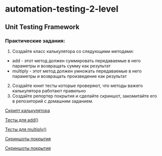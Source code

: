 # automation-testing-2-level
## Unit Testing Framework
### Практические задания:
1. Создайте класс калькулятора со следующими методами:
 - add - этот метод должен суммировать передаваемые в него параметры и возвращать сумму как результат
 - multiply -  этот метод должен умножать передаваемые в него параметры и возвращать произведение как результат
2. Создайте юнит тесты которые проверяют, что методы важего калькулятора работают правильно
3. Создайте репортер покрытия и сделайте скриншот, закомитайте его в репозиторий с домашним заданием.

[Скрипт калькулятора](https://github.com/AnastasiaStreltsova/automation-testing-2-level/blob/unit-testing/Unit-Testing-Framework/app/calculator.js)

[Тесты для add()](https://github.com/AnastasiaStreltsova/automation-testing-2-level/blob/unit-testing/Unit-Testing-Framework/test/specs/calculator/add.spec.js)

[Тесты для multiply()](https://github.com/AnastasiaStreltsova/automation-testing-2-level/blob/unit-testing/Unit-Testing-Framework/test/specs/calculator/multiply.spec.js)

[Cкриншоты покрытия](https://github.com/AnastasiaStreltsova/automation-testing-2-level/blob/unit-testing/Unit-Testing-Framework/coverage-screenshot-1.jpg)

[Cкриншоты покрытия](https://github.com/AnastasiaStreltsova/automation-testing-2-level/blob/unit-testing/Unit-Testing-Framework/coverage-screenshot-2.jpg)
